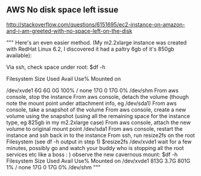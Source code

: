 AWS No disk space left issue
-------
http://stackoverflow.com/questions/6151695/ec2-instance-on-amazon-and-i-am-greeted-with-no-space-left-on-the-disk

"""
Here's an even easier method. (My m2.2xlarge instance was created with RedHat Linux 6.2, I discovered it had a paltry 6gb of it's 850gb available):

Via ssh, check space under root: $df -h

Filesystem            Size  Used Avail Use% Mounted on

/dev/xvde1              6G    6G    0G   100% /
none                   17G     0   17G   0% /dev/shm
From aws console, stop the instance
From aws console, detach the volume (though note the mount point under attachment info, eg /dev/sda1)
From aws console, take a snapshot of the volume
From aws console, create a new volume using the snapshot (using all the remaining space for the instance type, eg 825gb in my m2.2xlarge case)
From aws console, attach the new volume to original mount point /dev/sda1
From aws console, restart the instance and ssh back in to the instance
From ssh, run resize2fs on the root Filesystem (see df -h output in step 1)
$resize2fs /dev/xvde1
wait for a few minutes, possibly go and watch your buddy who is stopping all the root services etc like a boss : )
observe the new cavernous mount: $df -h
Filesystem            Size  Used   Avail Use%   Mounted on
/dev/xvde1            813G  3.7G    801G   1%     /
none                   17G     0     17G   0%     /dev/shm
"""
